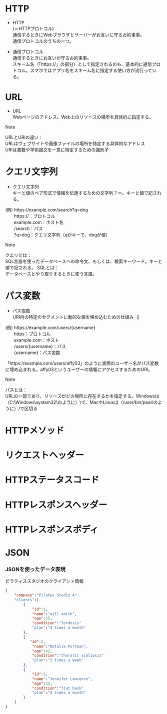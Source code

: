 # HTTP
- HTTP  
(＝HTTPプロトコル)    
通信するときにWebブラウザとサーバーがお互いに守るお約束事。    
通信プロトコルのうちの一つ。  

- 通信プロトコル   
通信するときにお互いが守るお約束事。  
スキーム名（「https://」の部分）として指定されるのも、基本的に通信プロトコル。スマホではアプリ名をスキーム名に指定する使い方が流行っている。

  
# URL
- URL  
Webページのアドレス。Web上のリソースの場所を具体的に指定する。

> [!NOTE]
URLとURIの違い：    
URLはウェブサイトや画像ファイルの場所を特定する具体的なアドレス    
URIは書籍や学術論文を一意に特定するための識別子  

# クエリ文字列
- クエリ文字列  
キーと値のペア形式で情報を伝達するための文字列？＝。キーと値で記される。  

(例) <span>https<span>://example.com/search?q=dog         
　　https://：プロトコル  
　　example.com：ホスト名  
　　/search：パス  
　　?q=dog：クエリ文字列（qがキーで、dogが値）

> [!NOTE]
クエリとは：  
SQL言語を使ったデータベースへの命令文、もしくは、検索キーワード。キーと値で記される。
SQLとは：    
データベースとやり取りするときに使う言語。




# パス変数
- パス変数  
URI内の特定のセグメントに動的な値を埋め込むための仕組み｛｝

(例) <span>https<span>://example.com/users/{username}  
　　https：プロトコル  
　　example.com：ホスト  
　　/users/{username}：パス  
　　{username}：パス変数  
 
 「<span>https<span>://example.com/users/affy03」のように実際のユーザー名がパス変数に埋め込まれる。affy03というユーザーの情報にアクセスするためのURI。  

 

> [!NOTE]
パスとは：  
URLの一部であり、リソースがどの場所に存在するかを指定する。Windowsは（C:\Windows\system32\のように）\で、MacやLinuxは（/user/bin/pearlのように）/で区切る






# HTTPメソッド

# リクエストヘッダー

# HTTPステータスコード

# HTTPレスポンスヘッダー

# HTTPレスポンスボディ


# JSON
### JSONを使ったデータ表現

ピラティススタジオのクライアント情報
```Json
{
    "company":"Pilates Studio A"
    "clients":[
        {
            "id":1,
            "name":"will smith",
            "age":55,
            "condition":"lordosis"
            "plan":"4 times a month"
        },
        {
           "id":2,
            "name":"Natalie Portman",
            "age":42,
            "condition":"thoratic scoliosis"
            "plan":"2 times a week" 
        },
        {
            "id":3,
            "name":"Jennifer Lawrence",
            "age":33,
            "condition":"flat back"
            "plan":"4 times a month"
        }
    ]
}
```

